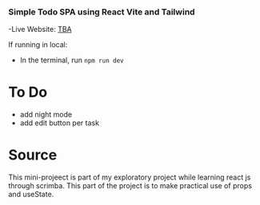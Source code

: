 ### Simple Todo SPA using React Vite and Tailwind

-Live Website: [TBA]()

If running in local:
- In the terminal, run `npm run dev`

# To Do
- add night mode
- add edit button per task

# Source
This mini-projeect is part of my exploratory project while learning react js through scrimba. This part of the project is to make practical use of props and useState.
